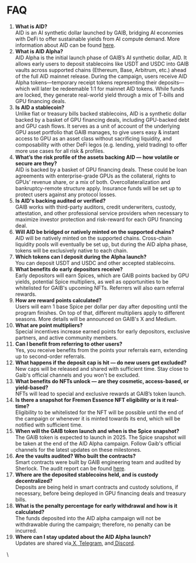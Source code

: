 # FAQ

1. **What is AID?**\
   AID is an AI synthetic dollar launched by GAIB, bridging AI economies with DeFi to offer sustainable yields from AI compute demand. More information about AID can be found [here](https://gaibofficial.medium.com/introducing-aid-the-ai-dollar-fd5e59fab1ce).
2. **What is AID Alpha?**\
   AID Alpha is the initial launch phase of GAIB’s AI synthetic dollar, AID. It allows early users to deposit stablecoins like USDT and USDC into GAIB vaults across supported chains (Ethereum, Base, Arbitrum, etc.) ahead of the full AID mainnet release. During the campaign, users receive AID Alpha tokens—temporary receipt tokens representing their deposits—which will later be redeemable 1:1 for mainnet AID tokens. While funds are locked, they generate real-world yield through a mix of T-bills and GPU financing deals.
3. **Is AID a stablecoin?**\
   Unlike fiat or treasury bills backed stablecoins, AID is a synthetic dollar backed by a basket of GPU financing deals, including GPU-backed debt and GPU cash flows. It serves as a unit of account of the underlying GPU asset portfolio that GAIB manages, to give users easy & instant access to GPU as an asset class without sacrificing liquidity, and composability with other DeFi legos (e.g. lending, yield trading) to offer more use cases for all risk & profiles.
4. **What’s the risk profile of the assets backing AID — how volatile or secure are they?**\
   AID is backed by a basket of GPU financing deals. These could be loan agreements with enterprise-grade GPUs as the collateral, rights to  GPUs’ revenue share, or a mix of both. Overcollateralization and bankruptcy-remote structure apply. Insurance funds will be set up to protect users against any protocol losses.
5. **Is AID's backing audited or verified?**\
   GAIB works with third-party auditors, credit underwriters, custody, attestation, and other professional service providers when necessary to maximize investor protection and risk-reward for each GPU financing deal.
6. **Will AID be bridged or natively minted on the supported chains?**\
   AID will be natively minted on the supported chains. Cross-chain liquidity pools will eventually be set up, but during the AID alpha phase, tokens will be exclusively native to each chain.
7. **Which tokens can I deposit during the Alpha launch?**\
   You can deposit USDT and USDC and other accepted stablecoins.
8. **What benefits do early depositors receive?**\
   Early depositors will earn Spices, which are GAIB points backed by GPU yields, potential Spice multipliers, as well as opportunities to be whitelisted for GAIB's upcoming NFTs. Referrers will also earn referral rewards.
9. **How are reward points calculated?**\
   Users will earn 1 base Spice per dollar per day after depositing until the program finishes. On top of that, different multipliers apply to different seasons. More details will be announced on GAIB's X and Medium.
10. **What are point multipliers?**\
    Special incentives increase earned points for early depositors, exclusive partners, and active community members.
11. **Can I benefit from referring to other users?**\
    Yes, you receive benefits from the points your referrals earn, extending up to second-order referrals.
12. **What happens if the deposit cap is hit — do new users get excluded?**\
    New caps will be released and shared with sufficient time. Stay close to Gaib's official channels and you won't be excluded.
13. **What benefits do NFTs unlock — are they cosmetic, access-based, or yield-based?**\
    NFTs will lead to special and exclusive rewards at GAIB’s token launch.
14. **Is there a snapshot for Fremen Essence NFT eligibility or is it real-time?**\
    Eligibility to be whitelisted for the NFT will be possible until the end of the campaign or whenever it is minted towards its end, which will be notified with sufficient time.
15. **When will the GAIB token launch and when is the Spice snapshot?**\
    The GAIB token is expected to launch in 2025. The Spice snapshot will be taken at the end of the AID Alpha campaign. Follow Gaib's official channels for the latest updates on these milestones.&#x20;
16. **Are the vaults audited? Who built the contracts?**\
    Smart contracts were built by GAIB engineering team and audited by Sherlock. The audit report can be found [here](https://docs.gaib.ai/audits).
17. **Where are the deposited stablecoins held, and is custody decentralized?**\
    Deposits are being held in smart contracts and custody solutions, if necessary, before being deployed in GPU financing deals and treasury bills.
18. **What is the penalty percentage for early withdrawal and how is it calculated?**\
    The funds deposited into the AID alpha campaign will not be withdrawable during the campaign; therefore, no penalty can be incurred.
19. **Where can I stay updated about the AID Alpha launch?**\
    Updates are shared via[ X](https://x.com/gaib_ai),[ Telegram](https://t.me/+rekW5KBJC3VmNDJl), and[ Discord](https://discord.gg/gaibofficial).

\
